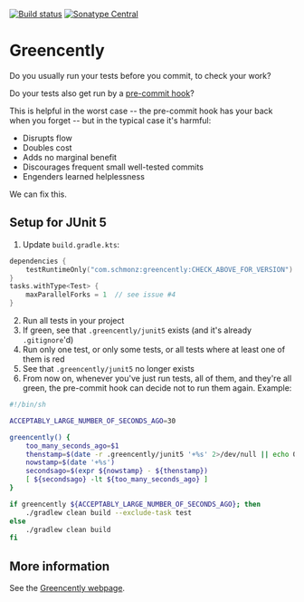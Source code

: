 [![Build status](https://github.com/schmonz/greencently/actions/workflows/main-build.yml/badge.svg)](https://github.com/schmonz/greencently/actions/workflows/main-build.yml)
[![Sonatype Central](https://maven-badges.sml.io/sonatype-central/com.schmonz/greencently/badge.svg?style=flat&gav=true)](https://central.sonatype.com/artifact/com.schmonz/greencently)

# Greencently

Do you usually run your tests before you commit, to check your work?

Do your tests also get run by a
[pre-commit hook](https://git-scm.com/book/en/v2/Customizing-Git-Git-Hooks)?

This is helpful in the worst case --
the pre-commit hook has your back when you forget --
but in the typical case it's harmful:

- Disrupts flow
- Doubles cost
- Adds no marginal benefit
- Discourages frequent small well-tested commits
- Engenders learned helplessness

We can fix this.

## Setup for JUnit 5

1. Update `build.gradle.kts`:

```gradle.kts
dependencies {
    testRuntimeOnly("com.schmonz:greencently:CHECK_ABOVE_FOR_VERSION")
}
tasks.withType<Test> {
    maxParallelForks = 1  // see issue #4
}
```

2. Run all tests in your project
3. If green, see that `.greencently/junit5` exists (and it's already `.gitignore`'d)
4. Run only one test, or only some tests, or all tests where at least one of them is red
5. See that `.greencently/junit5` no longer exists
6. From now on, whenever you've just run tests, all of them, and they're all green,
   the pre-commit hook can decide not to run them again. Example:

```sh
#!/bin/sh

ACCEPTABLY_LARGE_NUMBER_OF_SECONDS_AGO=30

greencently() {
    too_many_seconds_ago=$1
    thenstamp=$(date -r .greencently/junit5 '+%s' 2>/dev/null || echo 0)
    nowstamp=$(date '+%s')
    secondsago=$(expr ${nowstamp} - ${thenstamp})
    [ ${secondsago} -lt ${too_many_seconds_ago} ]
}

if greencently ${ACCEPTABLY_LARGE_NUMBER_OF_SECONDS_AGO}; then
    ./gradlew clean build --exclude-task test
else
    ./gradlew clean build
fi
```

## More information

See the
[Greencently webpage](https://schmonz.com/software/greencently).
